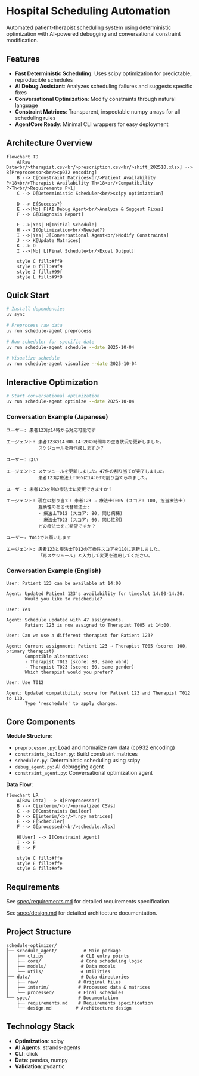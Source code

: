 # Hospital Scheduling Automation

Automated patient-therapist scheduling system using deterministic optimization with AI-powered debugging and conversational constraint modification.

## Features

- **Fast Deterministic Scheduling**: Uses scipy optimization for predictable, reproducible schedules
- **AI Debug Assistant**: Analyzes scheduling failures and suggests specific fixes
- **Conversational Optimization**: Modify constraints through natural language
- **Constraint Matrices**: Transparent, inspectable numpy arrays for all scheduling rules
- **AgentCore Ready**: Minimal CLI wrappers for easy deployment

## Architecture Overview

```mermaid
flowchart TD
    A[Raw Data<br/>therapist.csv<br/>prescription.csv<br/>shift_202510.xlsx] --> B[Preprocessor<br/>cp932 encoding]
    B --> C[Constraint Matrices<br/>Patient Availability P×18<br/>Therapist Availability Th×18<br/>Compatibility P×Th<br/>Requirements P×1]
    C --> D[Deterministic Scheduler<br/>scipy optimization]
    
    D --> E{Success?}
    E -->|No| F[AI Debug Agent<br/>Analyze & Suggest Fixes]
    F --> G[Diagnosis Report]
    
    E -->|Yes| H[Initial Schedule]
    H --> I{Optimization<br/>Needed?}
    I -->|Yes| J[Conversational Agent<br/>Modify Constraints]
    J --> K[Update Matrices]
    K --> D
    I -->|No| L[Final Schedule<br/>Excel Output]
    
    style C fill:#ff9
    style D fill:#9f9
    style J fill:#99f
    style L fill:#9f9
```

## Quick Start

```bash
# Install dependencies
uv sync

# Preprocess raw data
uv run schedule-agent preprocess

# Run scheduler for specific date
uv run schedule-agent schedule --date 2025-10-04

# Visualize schedule
uv run schedule-agent visualize --date 2025-10-04
```

## Interactive Optimization

```bash
# Start conversational optimization
uv run schedule-agent optimize --date 2025-10-04
```

### Conversation Example (Japanese)

```
ユーザー: 患者123は14時から対応可能です

エージェント: 患者123の14:00-14:20の時間帯の空き状況を更新しました。
            スケジュールを再作成しますか？

ユーザー: はい

エージェント: スケジュールを更新しました。47件の割り当てが完了しました。
            患者123は療法士T005に14:00で割り当てられました。

ユーザー: 患者123を別の療法士に変更できますか？

エージェント: 現在の割り当て: 患者123 → 療法士T005 (スコア: 100, 担当療法士)
            互換性のある代替療法士:
            - 療法士T012 (スコア: 80, 同じ病棟)
            - 療法士T023 (スコア: 60, 同じ性別)
            どの療法士をご希望ですか？

ユーザー: T012でお願いします

エージェント: 患者123と療法士T012の互換性スコアを110に更新しました。
            「再スケジュール」と入力して変更を適用してください。
```

### Conversation Example (English)

```
User: Patient 123 can be available at 14:00

Agent: Updated Patient 123's availability for timeslot 14:00-14:20.
       Would you like to reschedule?

User: Yes

Agent: Schedule updated with 47 assignments.
       Patient 123 is now assigned to Therapist T005 at 14:00.

User: Can we use a different therapist for Patient 123?

Agent: Current assignment: Patient 123 → Therapist T005 (score: 100, primary therapist)
       Compatible alternatives:
       - Therapist T012 (score: 80, same ward)
       - Therapist T023 (score: 60, same gender)
       Which therapist would you prefer?

User: Use T012

Agent: Updated compatibility score for Patient 123 and Therapist T012 to 110.
       Type 'reschedule' to apply changes.
```

## Core Components

**Module Structure**:
- `preprocessor.py`: Load and normalize raw data (cp932 encoding)
- `constraints_builder.py`: Build constraint matrices
- `scheduler.py`: Deterministic scheduling using scipy
- `debug_agent.py`: AI debugging agent
- `constraint_agent.py`: Conversational optimization agent

**Data Flow**:

```mermaid
flowchart LR
    A[Raw Data] --> B[Preprocessor]
    B --> C[interim/<br/>normalized CSVs]
    C --> D[Constraints Builder]
    D --> E[interim/<br/>*.npy matrices]
    E --> F[Scheduler]
    F --> G[processed/<br/>schedule.xlsx]
    
    H[User] --> I[Constraint Agent]
    I --> E
    E --> F
    
    style C fill:#ffe
    style E fill:#ffe
    style G fill:#efe
```

## Requirements

See [spec/requirements.md](spec/requirements.md) for detailed requirements specification.

See [spec/design.md](spec/design.md) for detailed architecture documentation.

## Project Structure

```
schedule-optimizer/
├── schedule_agent/          # Main package
│   ├── cli.py              # CLI entry points
│   ├── core/               # Core scheduling logic
│   ├── models/             # Data models
│   └── utils/              # Utilities
├── data/                   # Data directories
│   ├── raw/               # Original files
│   ├── interim/           # Processed data & matrices
│   └── processed/         # Final schedules
└── spec/                  # Documentation
    ├── requirements.md    # Requirements specification
    └── design.md         # Architecture design
```

## Technology Stack

- **Optimization**: scipy
- **AI Agents**: strands-agents
- **CLI**: click
- **Data**: pandas, numpy
- **Validation**: pydantic
